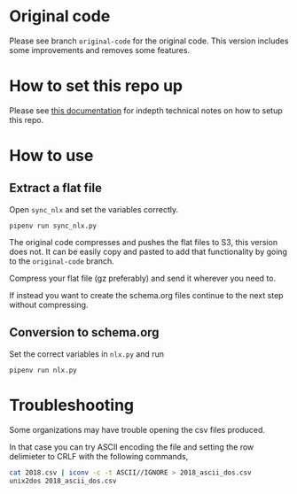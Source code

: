 # Original code
Please see branch `original-code` for the original code. This version includes some improvements and removes some features.


# How to set this repo up
Please see [this documentation](https://docs.google.com/document/d/1_Bz1zeICXzgwQC_N637CQIyxHeRwMuSV5FG7GLDO9IM/edit?usp=sharing) for indepth technical notes on how to setup this repo.

# How to use
## Extract a flat file
Open `sync_nlx` and set the variables correctly.
```
pipenv run sync_nlx.py
```

The original code compresses and pushes the flat files to S3, this version does not. It can be easily copy and pasted to add that functionality by going to the `original-code` branch.

Compress your flat file (gz preferably) and send it wherever you need to.

If instead you want to create the schema.org files continue to the next step without compressing.

## Conversion to schema.org
Set the correct variables in `nlx.py` and run
```
pipenv run nlx.py
```

# Troubleshooting
Some organizations may have trouble opening the csv files produced.

In that case you can try ASCII encoding the file and setting the row delimieter to CRLF with the following commands,
```bash
cat 2018.csv | iconv -c -t ASCII//IGNORE > 2018_ascii_dos.csv
unix2dos 2018_ascii_dos.csv
```
